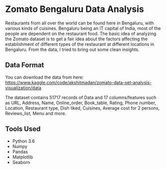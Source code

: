 # Zomato Bengaluru Data Analysis
Restaurants from all over the world can be found here in Bengaluru, with various kinds of cuisines. Bengaluru being an IT capital of India, most of the people are dependent on the restaurant food. The basic idea of analyzing the Zomato dataset is to get a fair idea about the factors affecting the establishment of different types of the restaurant at different locations in Bengaluru. From the data, I tried to bring out some clean insights.

## Data Format
You can download the data from here:
https://www.kaggle.com/code/akshitmadan/zomato-data-set-analysis-visualization/data 

The dataset contains 51717 records of Data and 17 columns/features such as URL, Address, Name, Online_order, Book_table, Rating, Phone number, Location, Restaurant type, Dish liked, Cuisines, Average cost for 2 persons, Reviews_list, Menu and more.

## Tools Used
- Python 3.6
- Numpy
- Pandas
- Matplotlib
- Seaborn
